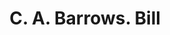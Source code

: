 ---
doi: 10.7916/D8PP0HVJ
date_other: '1900'
date_other_textual: 1900-1909
form: printed ephemera
genre:
- Invoices
name:
- C. A. Barrows
object_in_context_url: https://biggert.cul.columbia.edu/items/view/ave_biggert_01586
subject_hierarchical_geographic:
- Barton, Vermont, United States
subject_name:
- C. A. Barrows
title: C. A. Barrows. Bill
sort_title: C. A. Barrows. Bill
call_number: ave_biggert_01586
coordinates:
- 44.76361111111111,-72.18666666666667
pid: ave_biggert_01586
identifiers: ave_biggert_01586
canvas_id: ldpd:396845
permalink: "/items/ave_biggert_01586/"
layout: iiif-image-page
---